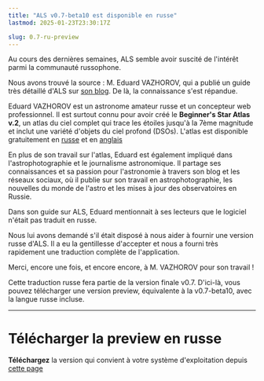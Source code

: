 ```yaml
---
title: "ALS v0.7-beta10 est disponible en russe"
lastmod: 2025-01-23T23:30:17Z

slug: 0.7-ru-preview
---
```


Au cours des dernières semaines, ALS semble avoir suscité de l'intérêt parmi la communauté russophone.

Nous avons trouvé la source : M. Eduard VAZHOROV, qui a publié un guide très détaillé d'ALS sur 
[son blog](https://vazhorov.wordpress.com/). De là, la connaissance s'est répandue.

Eduard VAZHOROV est un astronome amateur russe et un concepteur web professionnel. Il est surtout connu pour avoir créé le 
**Beginner's Star Atlas v.2**, un atlas du ciel complet qui trace les étoiles jusqu'à la 7ème magnitude et inclut une variété
d'objets du ciel profond (DSOs). L'atlas est disponible gratuitement en [russe](https://vazhorov.wordpress.com/2023/11/23/beginners-sky-atlas-v2-plus/)
et en [anglais](https://vazhorov.wordpress.com/2023/11/23/beginners-sky-atlas-2-0-plus-en/)

En plus de son travail sur l'atlas, Eduard est également impliqué dans l'astrophotographie et le journalisme astronomique. Il
partage ses connaissances et sa passion pour l'astronomie à travers son blog et les réseaux sociaux, où il publie sur son
travail en astrophotographie, les nouvelles du monde de l'astro et les mises à jour des observatoires en Russie.

Dans son guide sur ALS, Eduard mentionnait à ses lecteurs que le logiciel n'était pas traduit en russe. 

Nous lui avons demandé s'il était disposé à nous aider à fournir une version russe d'ALS. Il a eu la gentillesse d'accepter
et nous a fourni très rapidement une traduction complète de l'application.

Merci, encore une fois, et encore encore, à M. VAZHOROV pour son travail !

Cette traduction russe fera partie de la version finale v0.7. D'ici-là, vous pouvez télécharger une version preview,
équivalente à la v0.7-beta10, avec la langue russe incluse.

---

# Télécharger la preview en russe

**Téléchargez** la version qui convient à votre système d'exploitation depuis [cette page](https://als-app.org/nightlies/2025-01-19-cd17364f/)
